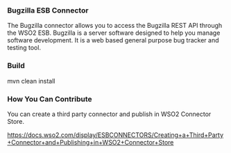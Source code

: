 ### Bugzilla ESB Connector

The Bugzilla connector allows you to access the  Bugzilla REST API through the WSO2 ESB.
Bugzilla is a server software designed to help you manage software development. It is a web based general purpose bug tracker and testing tool.

### Build

mvn clean install

### How You Can Contribute
You can create a third party connector and publish in WSO2 Connector Store.

https://docs.wso2.com/display/ESBCONNECTORS/Creating+a+Third+Party+Connector+and+Publishing+in+WSO2+Connector+Store

